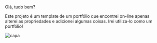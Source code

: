 Olá, tudo bem?

Este projeto é um template de um portfólio que encontrei on-line apenas alterei as propriedades e adicionei algumas coisas. 
Irei utiliza-lo como um portfólio!

![capa](https://user-images.githubusercontent.com/68878579/165532307-15a03406-93b3-4c00-bf91-883601855e4c.png)
